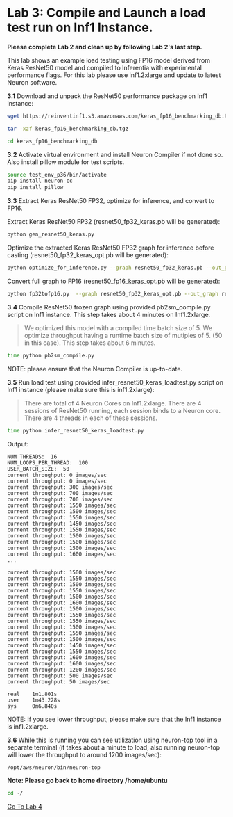# Lab 3: Compile and Launch a load test run on Inf1 Instance.

**Please complete Lab 2 and clean up by following Lab 2's last step.**

This lab shows an example load testing using FP16 model derived from Keras ResNet50 model and compiled to Inferentia with experimental performance flags. For this lab please use inf1.2xlarge and update to latest Neuron software.

**3.1** Download and unpack the ResNet50 performance package on Inf1 instance:

```bash
wget https://reinventinf1.s3.amazonaws.com/keras_fp16_benchmarking_db.tgz
```
```bash
tar -xzf keras_fp16_benchmarking_db.tgz
```
```bash
cd keras_fp16_benchmarking_db
```

**3.2** Activate virtual environment and install Neuron Compiler if not done so. Also install pillow module for test scripts.

```bash
source test_env_p36/bin/activate
pip install neuron-cc
pip install pillow
```

**3.3** Extract Keras ResNet50 FP32, optimize for inference, and convert to FP16.

Extract Keras ResNet50 FP32 (resnet50_fp32_keras.pb will be generated):

```bash
python gen_resnet50_keras.py
```
Optimize the extracted Keras ResNet50 FP32 graph for inference before casting (resnet50_fp32_keras_opt.pb will be generated):

```bash
python optimize_for_inference.py --graph resnet50_fp32_keras.pb --out_graph resnet50_fp32_keras_opt.pb
```

Convert full graph to FP16 (resnet50_fp16_keras_opt.pb will be generated):
```bash
python fp32tofp16.py  --graph resnet50_fp32_keras_opt.pb --out_graph resnet50_fp16_keras_opt.pb
```

**3.4** Compile ResNet50 frozen graph using provided pb2sm_compile.py script on Inf1 instance. This step takes about 4 minutes on Inf1.2xlarge.
>We optimized this model with a compiled time batch size of 5. We optimize throughput having a runtime batch size of mutiples of 5. (50 in this case). This step takes about 6 minutes.

```bash
time python pb2sm_compile.py
```

NOTE: please ensure that the Neuron Compiler is up-to-date.

**3.5** Run load test using provided infer_resnet50_keras_loadtest.py script on Inf1 instance (please make sure this is inf1.2xlarge):

> There are total of 4 Neuron Cores on Inf1.2xlarge.  There are 4 sessions of ResNet50 running, each session binds to a Neuron core. There are 4 threads in each of these sessions.  

```bash
time python infer_resnet50_keras_loadtest.py
```
Output:

```
NUM THREADS:  16
NUM_LOOPS_PER_THREAD:  100
USER_BATCH_SIZE:  50
current throughput: 0 images/sec
current throughput: 0 images/sec
current throughput: 300 images/sec
current throughput: 700 images/sec
current throughput: 700 images/sec
current throughput: 1550 images/sec
current throughput: 1500 images/sec
current throughput: 1550 images/sec
current throughput: 1450 images/sec
current throughput: 1550 images/sec
current throughput: 1500 images/sec
current throughput: 1500 images/sec
current throughput: 1500 images/sec
current throughput: 1600 images/sec
...

current throughput: 1500 images/sec
current throughput: 1550 images/sec
current throughput: 1500 images/sec
current throughput: 1550 images/sec
current throughput: 1500 images/sec
current throughput: 1600 images/sec
current throughput: 1500 images/sec
current throughput: 1550 images/sec
current throughput: 1550 images/sec
current throughput: 1500 images/sec
current throughput: 1550 images/sec
current throughput: 1500 images/sec
current throughput: 1450 images/sec
current throughput: 1550 images/sec
current throughput: 1600 images/sec
current throughput: 1600 images/sec
current throughput: 1200 images/sec
current throughput: 500 images/sec
current throughput: 50 images/sec

real    1m1.801s
user    1m43.228s
sys     0m6.840s
```

NOTE: If you see lower throughput, please make sure that the Inf1 instance is inf1.2xlarge.

**3.6** While this is running you can see utilization using neuron-top tool in a separate terminal (it takes about a minute to load; also running neuron-top will lower the throughput to around 1200 images/sec):
```bash
/opt/aws/neuron/bin/neuron-top
```

**Note: Please go back to home directory /home/ubuntu**

```bash
cd ~/
```

[Go To Lab 4](4.%20Profiling%20and%20Debugging.md)

